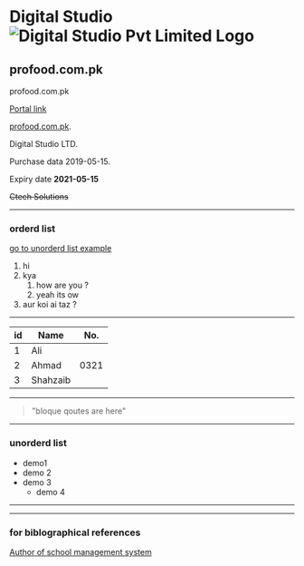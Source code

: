 # Digital Studio ![Digital Studio Pvt Limited Logo](https://lh4.googleusercontent.com/-iTqOrg25K3E/AAAAAAAAAAI/AAAAAAAAAAA/AKmTcTtIdB4/s44-p-k-no-ns-nd/photo.jpg)

## profood.com.pk

profood.com.pk

[Portal link](https://pk6.pknic.net.pk/pk5/login.PK "click me")

[profood.com.pk](profood.com.pk "domain that i own").

Digital Studio LTD.

Purchase data  2019-05-15.

Expiry date **2021-05-15**

~~Ctech Solutions~~

- - -

### orderd list

[go to unorderd list example](#unorderd-list "for on same page navigation")

1. hi
2. kya
    1. how are you ?
    2. yeah its ow
3. aur koi ai taz ?

- - -

id | Name | No. |
---| ---  | --- |
1 | Ali |
2 | Ahmad | 0321 |
3 | Shahzaib |

- - -

> "bloque
> qoutes
> are
> here"

- - -

### unorderd list

- demo1
- demo 2
- demo 3
  - demo 4

- - -

- - -

### for biblographical references

[Author of school management system][hrshadhin]

[hrshadhin]: https://github.com/hrshadhin/school-management-system

